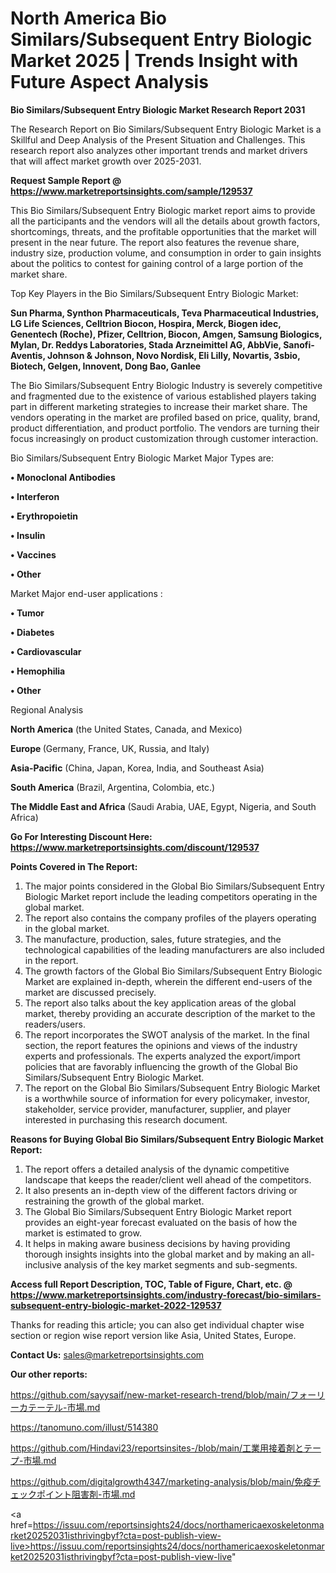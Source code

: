 # North America Bio Similars/Subsequent Entry Biologic Market 2025 | Trends Insight with Future Aspect Analysis

<strong>Bio Similars/Subsequent Entry Biologic Market Research Report 2031</strong>

The Research Report on Bio Similars/Subsequent Entry Biologic Market is a Skillful and Deep Analysis of the Present Situation and Challenges. This research report also analyzes other important trends and market drivers that will affect market growth over 2025-2031.

<strong>Request Sample Report @ <a href=https://www.marketreportsinsights.com/sample/129537>https://www.marketreportsinsights.com/sample/129537</a></strong>

This Bio Similars/Subsequent Entry Biologic market report aims to provide all the participants and the vendors will all the details about growth factors, shortcomings, threats, and the profitable opportunities that the market will present in the near future. The report also features the revenue share, industry size, production volume, and consumption in order to gain insights about the politics to contest for gaining control of a large portion of the market share.

Top Key Players in the Bio Similars/Subsequent Entry Biologic Market:

<strong>Sun Pharma, Synthon Pharmaceuticals, Teva Pharmaceutical Industries, LG Life Sciences, Celltrion Biocon, Hospira, Merck, Biogen idec, Genentech (Roche), Pfizer, Celltrion, Biocon, Amgen, Samsung Biologics, Mylan, Dr. Reddys Laboratories, Stada Arzneimittel AG, AbbVie, Sanofi-Aventis, Johnson & Johnson, Novo Nordisk, Eli Lilly, Novartis, 3sbio, Biotech, Gelgen, Innovent, Dong Bao, Ganlee</strong>

The Bio Similars/Subsequent Entry Biologic Industry is severely competitive and fragmented due to the existence of various established players taking part in different marketing strategies to increase their market share. The vendors operating in the market are profiled based on price, quality, brand, product differentiation, and product portfolio. The vendors are turning their focus increasingly on product customization through customer interaction.

Bio Similars/Subsequent Entry Biologic Market Major Types are:

<strong>• Monoclonal Antibodies

• Interferon

• Erythropoietin

• Insulin

• Vaccines

• Other</strong>

Market Major end-user applications :

<strong>• Tumor

• Diabetes

• Cardiovascular

• Hemophilia

• Other</strong>

Regional Analysis

</u><strong><b>North America</b></strong> (the United States, Canada, and Mexico)

<strong><b>Europe </b></strong>(Germany, France, UK, Russia, and Italy)

<strong><b>Asia-Pacific</b></strong> (China, Japan, Korea, India, and Southeast Asia)

<strong><b>South America</b></strong> (Brazil, Argentina, Colombia, etc.)

<strong><b>The Middle East and Africa</b></strong> (Saudi Arabia, UAE, Egypt, Nigeria, and South Africa)

<strong>Go For Interesting Discount Here: <a href=https://www.marketreportsinsights.com/discount/129537>https://www.marketreportsinsights.com/discount/129537</a></strong>

<strong>Points Covered in The Report:</strong>
<ol>
  <li>The major points considered in the Global Bio Similars/Subsequent Entry Biologic Market report include the leading competitors operating in the global market.</li>
  <li>The report also contains the company profiles of the players operating in the global market.</li>
  <li>The manufacture, production, sales, future strategies, and the technological capabilities of the leading manufacturers are also included in the report.</li>
  <li>The growth factors of the Global Bio Similars/Subsequent Entry Biologic Market are explained in-depth, wherein the different end-users of the market are discussed precisely.</li>
  <li>The report also talks about the key application areas of the global market, thereby providing an accurate description of the market to the readers/users.</li>
  <li>The report incorporates the SWOT analysis of the market. In the final section, the report features the opinions and views of the industry experts and professionals. The experts analyzed the export/import policies that are favorably influencing the growth of the Global Bio Similars/Subsequent Entry Biologic Market.</li>
  <li>The report on the Global Bio Similars/Subsequent Entry Biologic Market is a worthwhile source of information for every policymaker, investor, stakeholder, service provider, manufacturer, supplier, and player interested in purchasing this research document.</li>
</ol>
<strong>Reasons for Buying Global Bio Similars/Subsequent Entry Biologic Market Report:</strong>

<ol>
  <li>The report offers a detailed analysis of the dynamic competitive landscape that keeps the reader/client well ahead of the competitors.</li>
  <li>It also presents an in-depth view of the different factors driving or restraining the growth of the global market.</li>
  <li>The Global Bio Similars/Subsequent Entry Biologic Market report provides an eight-year forecast evaluated on the basis of how the market is estimated to grow.</li>
  <li>It helps in making aware business decisions by having providing thorough insights insights into the global market and by making an all-inclusive analysis of the key market segments and sub-segments.</li>
</ol>
<strong>Access full Report Description, TOC, Table of Figure, Chart, etc. @ <a href=https://www.marketreportsinsights.com/industry-forecast/bio-similars-subsequent-entry-biologic-market-2022-129537>https://www.marketreportsinsights.com/industry-forecast/bio-similars-subsequent-entry-biologic-market-2022-129537</a></strong>


Thanks for reading this article; you can also get individual chapter wise section or region wise report version like Asia, United States, Europe.

<strong>Contact Us:</strong>
sales@marketreportsinsights.com

<strong>Our other reports:</strong>

<a href=https://github.com/sayysaif/new-market-research-trend/blob/main/フォーリーカテーテル-市場.md>https://github.com/sayysaif/new-market-research-trend/blob/main/フォーリーカテーテル-市場.md</a>

<a href=https://tanomuno.com/illust/514380>https://tanomuno.com/illust/514380</a>

<a href=https://github.com/Hindavi23/reportsinsites-/blob/main/工業用接着剤とテープ-市場.md>https://github.com/Hindavi23/reportsinsites-/blob/main/工業用接着剤とテープ-市場.md</a>

<a href=https://github.com/digitalgrowth4347/marketing-analysis/blob/main/免疫チェックポイント阻害剤-市場.md>https://github.com/digitalgrowth4347/marketing-analysis/blob/main/免疫チェックポイント阻害剤-市場.md</a>

<a href=https://issuu.com/reportsinsights24/docs/northamericaexoskeletonmarket20252031isthrivingbyf?cta=post-publish-view-live>https://issuu.com/reportsinsights24/docs/northamericaexoskeletonmarket20252031isthrivingbyf?cta=post-publish-view-live</a>"
